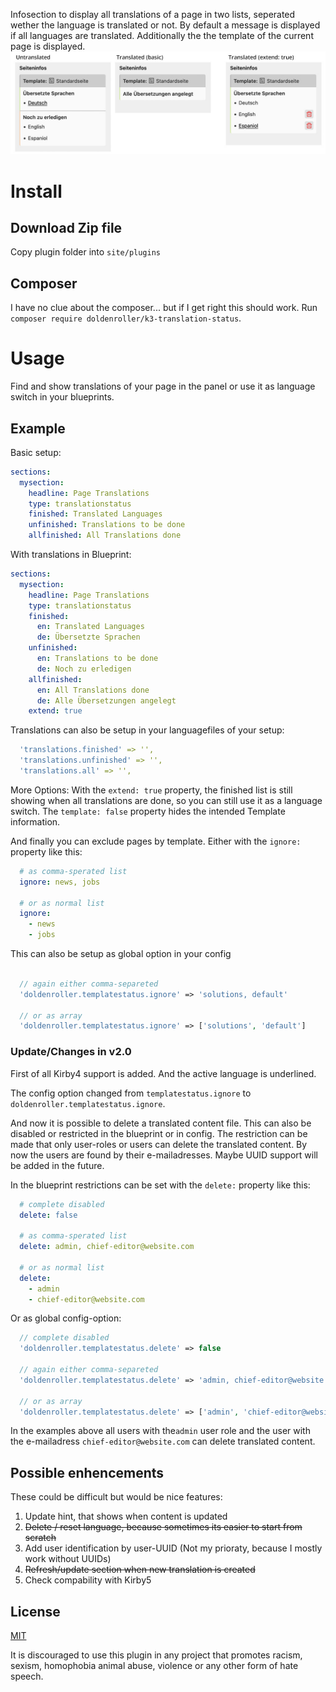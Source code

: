 Infosection to display all translations of a page in two lists, seperated wether the language is translated or not. By default a message is displayed if all languages are translated. Additionally the the template of the current page is displayed.
![screenshot translation-status](/screenshot-v2.jpg)

# Install
## Download Zip file

Copy plugin folder into `site/plugins`

## Composer
I have no clue about the composer... but if I get right this should work.
Run `composer require doldenroller/k3-translation-status`.

# Usage
Find and show translations of your page in the panel or use it as language switch in your blueprints.

## Example
Basic setup:

```yaml
sections:
  mysection:
    headline: Page Translations
    type: translationstatus
    finished: Translated Languages
    unfinished: Translations to be done
    allfinished: All Translations done
```


With translations in Blueprint:

```yaml
sections:
  mysection:
    headline: Page Translations
    type: translationstatus
    finished:
      en: Translated Languages
      de: Übersetzte Sprachen
    unfinished:
      en: Translations to be done
      de: Noch zu erledigen
    allfinished:
      en: All Translations done
      de: Alle Übersetzungen angelegt
    extend: true
```

Translations can also be setup in your languagefiles of your setup:

```yaml
  'translations.finished' => '',
  'translations.unfinished' => '',
  'translations.all' => '',

```

More Options:
With the `extend: true` property, the finished list is still showing when all translations are done, so you can still use it as a language switch.
The `template: false` property hides the intended Template information.

And finally you can exclude pages by template. Either with the `ignore:` property like this:

```yaml
  # as comma-sperated list
  ignore: news, jobs

  # or as normal list
  ignore:
    - news
    - jobs

```

This can also be setup as global option in your config

```php

  // again either comma-separeted
  'doldenroller.templatestatus.ignore' => 'solutions, default'

  // or as array
  'doldenroller.templatestatus.ignore' => ['solutions', 'default']

```

### Update/Changes in v2.0
First of all Kirby4 support is added. And the active language is underlined.

The config option changed from `templatestatus.ignore` to `doldenroller.templatestatus.ignore`.

And now it is possible to delete a translated content file. This can also be disabled or restricted in the blueprint or in config. The restriction can be made that only user-roles or users can delete the translated content. By now the users are found by their e-mailadresses. Maybe UUID support will be added in the future.

In the blueprint restrictions can be set with the `delete:` property like this:

```yaml
  # complete disabled
  delete: false

  # as comma-sperated list
  delete: admin, chief-editor@website.com

  # or as normal list
  delete:
    - admin
    - chief-editor@website.com

```

Or as global config-option:

```php
  // complete disabled
  'doldenroller.templatestatus.delete' => false

  // again either comma-separeted
  'doldenroller.templatestatus.delete' => 'admin, chief-editor@website.com'

  // or as array
  'doldenroller.templatestatus.delete' => ['admin', 'chief-editor@website.com']

```

In the examples above all users with the`admin` user role and the user with the e-mailadress `chief-editor@website.com` can delete translated content.

## Possible enhencements
These could be difficult but would be nice features:
1. Update hint, that shows when content is updated
2. ~~Delete / reset language, because sometimes its easier to start from scratch~~
3. Add user identification by user-UUID (Not my prioraty, because I mostly work without UUIDs)
4. ~~Refresh/update section when new translation is created~~
5. Check compability with Kirby5

## License

[MIT](https://opensource.org/licenses/MIT)


It is discouraged to use this plugin in any project that promotes racism, sexism, homophobia animal abuse, violence or any other form of hate speech.
